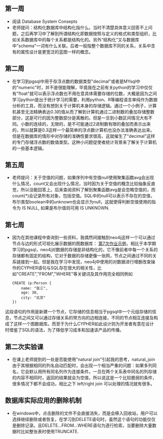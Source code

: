 ## 第一周
- 阅读 Database System Consepts
- 老师提问：结构化数据库中结构化指什么。当时不清楚具体意义回答不上问题，之后再学习中了解到所谓结构化即数据按照与定义的格式和类型组织，比如关系数据库中的每个关系都是结构化的。另外“结构化”又与数据库中"schema"一词有什么关联。后者一般指整个数据库不同的关系，关系中含有的属性设计是更宽泛的蓝图一样的概念。
## 第二周
- 在学习到pgsql中用于存浮点数的数据类型"decimal"或者是MYsql中的"numeric"时，并不是很能理解，毕竟我在之前有关python的学习中仅仅有"float"就可以表示浮点数也不用在意具体需要存储的位数，大概是因为之间学习python是出于统计学习的需要，利用python、R等编程语言单纯作为数据分析的工具，而没有想到关于计算机本身的存储逻辑。通过一个小例子，计算机甚至无法精确表达0.3的值从而了解到计算机通过二进制数的叠加存储整数部分，这是可行的因为整数部分是离散的。但是一旦到小数区间情况大有不同。小数的连续的，无限的，是不可能通过2进制数有限的叠加而表示出来的，所以就算是0.3这样一个最简单的浮点数计算机也没办法准确表达出来。但是在数据库的情形中对存储的准确性要求很高，这就催生了"decimal"这样的专门存储浮点数的数值类型。这种小问题促使者统计背景来了解关于计算机的一些基本逻辑。

## 第五周
- 老师提问：关于空值的问题，如果序列中有空值null使用聚集函数avg会出现什么情况，count又会出现什么情况，当时因为关于空值的概念比较抽象反直觉，所以没能回答上。后来查阅资料了解到聚集函数avg是会忽略空值的，而count(*)会记录所有对象，包括空值。SQL中的null可以表示不存在的空值，布尔类型boolean中的unknown也会显示为null，这就使得判断空值使用的指令为 IS NULL, 如果是布尔值则可用 IS UNKNOWN.

## 第七周
- 因为在其他课程中查询到一些资料，我偶然间接触到neo4j这样一个可以通过节点与边的形式可视化展示数据的图数据库： [第7次作业示例](https://github.com/marjorie130/DB-course/blob/main/%E4%BD%9C%E4%B8%9A7.md)，相比于本学期学习的pgsql，neo4j对数据的存储是非结构化的，它不像前者中每一个关系的存储都有固定的结构，它对于数据的存储更像一张网，节点之间通过不同的关系链接到一起。但是我在学习中发现，neo4j中使用的对数据进行增删改查操作的CYPHER语句与SQL存在很大的相关性，比如"CREATE","FROM","WHERE"等关键词及其作用完全相同例如

  ```cypher
  CREATE (p:Person {
      name: "张三",
      age: 30,
      city: "北京"
  })
  ```
这段语句的作用是新建一个节点，它存储的信息相当于pgsql中一个元组存储的信息，节点之间又可以通过存储关系的带方向的边相连接，不同的节点相互连接及构成了这样一个图数据库。而至于为什么CYPHER如此设计则为开发者有意在设计时借鉴了SQL的语法，为了降低学习成本和加速该产品的传播。


## 第二次实验课
- 在课上老师提到的一处是否能使用"natural join"引起我的思考，natural_join 由于其根据相同的列名自动匹配时，会出现一个相当严重的问题：如果多列同名，它会默认用所有同名列作为连接条件。一旦在两个关系表中同名的列存储的内容不相同时，返回的结果就会为空值，所以说这是一个比较脆弱的条件，很多情况下都不会成功，相比之下 left/right join 可以处理的情况就有很多。

## 数据库实际应用的删除机制
- 在windows中，点击删除的文件不会直接消失，而是会移入回收站，用户可以选择继续删除或者恢复。在学习到DELETE语句时，虽然这个语句的功能仅仅是删除记录。且DELETE...FROM...WHERE语句为逐行检索，当要删除大量数据时比如整张表时使用TRUNCATE.

